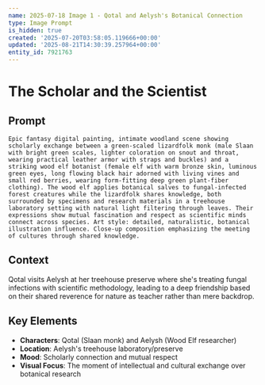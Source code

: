 ```yaml
---
name: 2025-07-18 Image 1 - Qotal and Aelysh's Botanical Connection
type: Image Prompt
is_hidden: true
created: '2025-07-20T03:58:05.119666+00:00'
updated: '2025-08-21T14:30:39.257964+00:00'
entity_id: 7921763
---
```


# The Scholar and the Scientist

## Prompt

```
Epic fantasy digital painting, intimate woodland scene showing scholarly exchange between a green-scaled lizardfolk monk (male Slaan with bright green scales, lighter coloration on snout and throat, wearing practical leather armor with straps and buckles) and a striking wood elf botanist (female elf with warm bronze skin, luminous green eyes, long flowing black hair adorned with living vines and small red berries, wearing form-fitting deep green plant-fiber clothing). The wood elf applies botanical salves to fungal-infected forest creatures while the lizardfolk shares knowledge, both surrounded by specimens and research materials in a treehouse laboratory setting with natural light filtering through leaves. Their expressions show mutual fascination and respect as scientific minds connect across species. Art style: detailed, naturalistic, botanical illustration influence. Close-up composition emphasizing the meeting of cultures through shared knowledge.
```

## Context

Qotal visits Aelysh at her treehouse preserve where she's treating fungal infections with scientific methodology, leading to a deep friendship based on their shared reverence for nature as teacher rather than mere backdrop.

## Key Elements

- **Characters**: Qotal (Slaan monk) and Aelysh (Wood Elf researcher)
- **Location**: Aelysh's treehouse laboratory/preserve
- **Mood**: Scholarly connection and mutual respect
- **Visual Focus**: The moment of intellectual and cultural exchange over botanical research